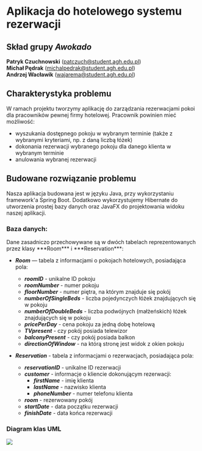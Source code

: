 <h1>Aplikacja do hotelowego systemu rezerwacji</h1>

## Skład grupy _Awokado_
**Patryk Czuchnowski** (patczuch@student.agh.edu.pl) <br />
**Michał Pędrak** (michalpedrak@student.agh.edu.pl) <br />
**Andrzej Wacławik** (wajarema@student.agh.edu.pl) <br />

## Charakterystyka problemu
W ramach projektu tworzymy aplikację do zarządzania rezerwacjami pokoi dla pracowników pewnej firmy hotelowej.
Pracownik powinien mieć możliwość:
- wyszukania dostępnego pokoju w wybranym terminie (także z wybranymi kryteriami, np. z daną liczbą łóżek)
- dokonania rezerwacji wybranego pokoju dla danego klienta w wybranym terminie
- anulowania wybranej rezerwacji

## Budowane rozwiązanie problemu
Nasza aplikacja budowana jest w języku Java, przy wykorzystaniu framework'a Spring Boot.
Dodatkowo wykorzystujemy Hibernate do utworzenia prostej bazy danych oraz JavaFX do projektowania widoku naszej aplikacji.

<h3>Baza danych:</h3>
Dane zasadniczo przechowywane są w dwóch tabelach reprezentowanych przez klasy ***Room*** i ***Reservation***:


- _**Room**_ — tabela z informacjami o pokojach hotelowych, posiadająca pola:
  - _**roomID**_ - unikalne ID pokoju
  - _**roomNumber**_ - numer pokoju
  - _**floorNumber**_ - numer piętra, na którym znajduje się pokój
  - _**numberOfSingleBeds**_ - liczba pojedynczych łóżek znajdujących się w pokoju
  - _**numberOfDoubleBeds**_ - liczba podwójnych (małżeńskich) łóżek znajdujących się w pokoju
  - _**pricePerDay**_ - cena pokoju za jedną dobę hotelową
  - _**TVpresent**_ - czy pokój posiada telewizor
  - _**balconyPresent**_ - czy pokój posiada balkon
  - _**directionOfWindow**_ - na którą stronę jest widok z okien pokoju


- _**Reservation**_ - tabela z informacjami o rezerwacjach, posiadająca pola:
  - _**reservationID**_ - unikalne ID rezerwacji
  - _**customer**_ - informacje o kliencie dokonującym rezerwacji:
    - _**firstName**_ - imię klienta
    - _**lastName**_ - nazwisko klienta
    - _**phoneNumber**_ - numer telefonu klienta
  - _**room**_ - rezerwowany pokój
  - _**startDate**_ - data początku rezerwacji
  - _**finishDate**_ - data końca rezerwacji


<h3>Diagram klas UML</h3>

<img src="img/uml_diagram.png">
